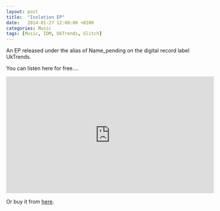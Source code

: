 ```yaml
---
layout: post
title:  "Isolation EP"
date:   2014-01-27 12:00:00 +0100
categories: Music
tags: [Music, IDM, UkTrends, Glitch]
---
```


An EP released under the alias of Name_pending on the digital record label UkTrends.

You can listen here for free....


<iframe width="560" height="315" src="https://www.youtube.com/embed/watch?v=898WslH5bFw&list=PL2jJDIuzu8JtrI9rsljR7eTljVT2qCxwd" frameborder="0" allow="autoplay; encrypted-media" allowfullscreen></iframe>

Or buy it from <a href="https://bleep.com/release/49993-namepending-isolation-ep">here</a>.
